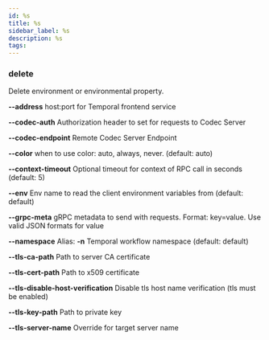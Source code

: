```yaml
---
id: %s
title: %s
sidebar_label: %s
description: %s
tags:
---
```


### delete

Delete environment or environmental property.

**--address**
host:port for Temporal frontend service

**--codec-auth**
Authorization header to set for requests to Codec Server

**--codec-endpoint**
Remote Codec Server Endpoint

**--color**
when to use color: auto, always, never. (default: auto)

**--context-timeout**
Optional timeout for context of RPC call in seconds (default: 5)

**--env**
Env name to read the client environment variables from (default: default)

**--grpc-meta**
gRPC metadata to send with requests. Format: key=value. Use valid JSON formats for value

**--namespace**
Alias: **-n**
Temporal workflow namespace (default: default)

**--tls-ca-path**
Path to server CA certificate

**--tls-cert-path**
Path to x509 certificate

**--tls-disable-host-verification**
Disable tls host name verification (tls must be enabled)

**--tls-key-path**
Path to private key

**--tls-server-name**
Override for target server name

